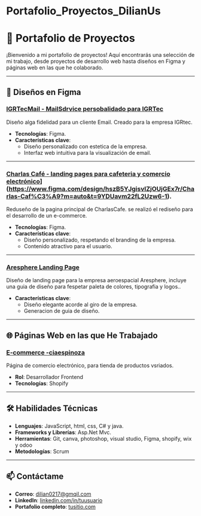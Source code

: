 # Portafolio_Proyectos_DilianUs


# 🌟 Portafolio de Proyectos

¡Bienvenido a mi portafolio de proyectos! Aquí encontrarás una selección de mi trabajo, desde proyectos de desarrollo web hasta diseños en Figma y páginas web en las que he colaborado.

---
## 🎨 Diseños en Figma

### [IGRTecMail - MailSdrvice persobalidado para IGRTec](https://www.figma.com/design/LwtGzKJZ4epnpwSRsC4LyU/Untitled?m=auto&t=9YDUavm22fL2Uzw6-1)  
Diseño alga fidelidad para un cliente Email. Creado para la empresa IGRtec.  
- **Tecnologías**: Figma. 
- **Características clave**:  
  - Diseño personalizado con estetica de la empresa.
  - Interfaz web intuitiva para la visualización de email.

---

### [Charlas Café - landing pages para cafeteria y comercio electrónico]([)](https://www.figma.com/design/hszB5YJgisvIZjOUjGEx7r/Charlas-Caf%C3%A9?m=auto&t=9YDUavm22fL2Uzw6-1).
Reduseño de la pagina principal de CharlasCafe. se realizó el rediseño para el desarrollo de un e-commerce.  
- **Tecnologías**: Figma. 
- **Características clave**:  
  - Diseño personalizado, respetando el branding de la empresa.  
  - Contenido atractivo para el usuario.

---
  

### [Aresphere Landing Page ]( https://www.figma.com/design/QMQgNodGGmbf0tZU6Jn21Q/Aresphere(update)?m=auto&t=9YDUavm22fL2Uzw6-1)  
Diseño de landing page para la empresa aeroespacial Aresphere, incluye una guia de diseño para fespetar paleta de colores, tipografia y logos..  
- **Características clave**:  
  - Diseño elegante acorde al giro de la empresa.  
  - Generacion  de guia de diseño.

---

## 🌐 Páginas Web en las que He Trabajado  

### [E-commerce -ciaespinoza]( https://ciaespinoza.com/?srsltid=AfmBOoqOMCRv0qoWqVCjtFS-vczZZUXla2K77gPf9mSDV8Q4qoir0wrm )  
Página de comercio electrónico, para tienda de productos vsriados.  
- **Rol**: Desarrollador Frontend 
- **Tecnologías**: Shopify


---

## 🛠️ Habilidades Técnicas  
- **Lenguajes**: JavaScript, html, css, C# y java.
- **Frameworks y Librerías**: Asp.Net Mvc.
- **Herramientas**: Git, canva, photoshop, visual studio, Figma, shopify, wix y odoo 
- **Metodologías**: Scrum 

---

## 📫 Contáctame  
- **Correo**: [dilian0217@gmqil.com](mailto:dilian0217@gmail.com)  
- **LinkedIn**: [linkedin.com/in/tuusuario](https://linkedin.com/in/tuusuario)  
- **Portafolio completo**: [tusitio.com](https://tusitio.com)  



